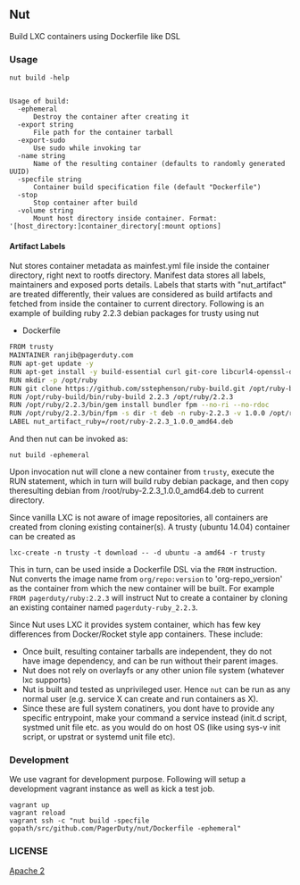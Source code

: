 ## Nut

Build LXC containers using Dockerfile like DSL

### Usage

```
nut build -help
```

```

Usage of build:
  -ephemeral
      Destroy the container after creating it
  -export string
      File path for the container tarball
  -export-sudo
      Use sudo while invoking tar
  -name string
      Name of the resulting container (defaults to randomly generated UUID)
  -specfile string
      Container build specification file (default "Dockerfile")
  -stop
      Stop container after build
  -volume string
      Mount host directory inside container. Format: '[host_directory:]container_directory[:mount options]
```

#### Artifact  Labels

Nut stores container metadata as mainfest.yml file inside the container
directory, right next to rootfs directory. Manifest data stores all labels,
maintainers and exposed ports details. Labels that starts with "nut_artifact"
are treated differently, their values are considered as build artifacts and
fetched from inside the container to current directory. Following is an example
of building ruby 2.2.3 debian packages for trusty using nut

- Dockerfile
```sh
FROM trusty
MAINTAINER ranjib@pagerduty.com
RUN apt-get update -y
RUN apt-get install -y build-essential curl git-core libcurl4-openssl-dev libffi-dev libreadline-dev libsqlite3-dev libssl-dev libtool libxml2-dev libxslt1-dev libyaml-dev openssh-server python-software-properties sqlite3 wget zlib1g-dev
RUN mkdir -p /opt/ruby
RUN git clone https://github.com/sstephenson/ruby-build.git /opt/ruby-build
RUN /opt/ruby-build/bin/ruby-build 2.2.3 /opt/ruby/2.2.3
RUN /opt/ruby/2.2.3/bin/gem install bundler fpm --no-ri --no-rdoc
RUN /opt/ruby/2.2.3/bin/fpm -s dir -t deb -n ruby-2.2.3 -v 1.0.0 /opt/ruby/2.2.3
LABEL nut_artifact_ruby=/root/ruby-2.2.3_1.0.0_amd64.deb
```
And then nut can be invoked as:
```
nut build -ephemeral
```
Upon invocation nut will clone a new container from `trusty`, execute the RUN statement, which in turn will build ruby debian package, and then copy theresulting debian from /root/ruby-2.2.3_1.0.0_amd64.deb to current directory.

Since vanilla LXC is not aware of image repositories, all containers are created from cloning existing container(s).
A trusty (ubuntu 14.04) container can be created as
```
lxc-create -n trusty -t download -- -d ubuntu -a amd64 -r trusty
```
This in turn, can be used inside a Dockerfile DSL via the `FROM` instruction.
Nut converts the image name from  `org/repo:version` to 'org-repo_version' as the container
from which the new container will be built.
For example `FROM pagerduty/ruby:2.2.3` will instruct Nut to create a container by cloning
an existing container named `pagerduty-ruby_2.2.3`.

Since Nut uses LXC it provides system container, which has few key differences from Docker/Rocket style app containers. These include:
- Once built, resulting container tarballs are independent, they do not have image dependency, and can be run without their parent images.
- Nut does not rely on overlayfs or any other union file system (whatever lxc supports)
- Nut is built and tested as unprivileged user. Hence `nut` can be run as any normal user (e.g. service X can create and run containers as X).
- Since these are full system conatiners, you dont have to provide any specific entrypoint, make your command a service instead (init.d script, systmed unit file etc.
as you would do on host OS  (like using sys-v init script, or upstrat or systemd unit file etc).


### Development

We use vagrant for development purpose. Following will setup a development vagrant instance
as well as kick a test job.

```
vagrant up
vagrant reload
vagrant ssh -c "nut build -specfile gopath/src/github.com/PagerDuty/nut/Dockerfile -ephemeral"
```

### LICENSE

[Apache 2](http://www.apache.org/licenses/LICENSE-2.0)
